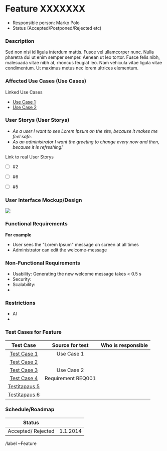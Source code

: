 # Feature XXXXXXX

* Responsible person: Marko Polo
* Status (Accepted/Postponed/Rejected etc)

### Description

Sed non nisi id ligula interdum mattis. Fusce vel ullamcorper nunc. Nulla pharetra dui ut enim semper semper. Aenean ut leo tortor. Fusce felis nibh, malesuada vitae nibh at, rhoncus feugiat leo. Nam vehicula vitae ligula vitae condimentum. Ut maximus metus nec lorem ultrices elementum.


### Affected Use Cases (Use Cases)

Linked Use Cases

* [Use Case 1](FT1-kayttotapaus.md)
* [Use Case 2](FT2-kayttotapaus.md)


### User Storys (User Storys)

* _As a user I want to see Lorem Ipsum on the site, because it makes me feel safe._
* _As an administrator I want the greeting to change every now and then, because it is refreshing!_


Link to real User Storys

- [ ] #2
- [ ] #6
- [ ] #5






### User Interface Mockup/Design

![](https://openclipart.org/image/300px/svg_to_png/178764/1370010418.png&disposition=attachment)


### Functional Requirements

**For example**

* User sees the "Lorem Ipsum" message on screen at all times
* Administrator can edit the welcome-message


### Non-Functional Requirements


* Usability: Generating the new welcome message takes < 0.5 s
* Security:
* Scalability:
* 


### Restrictions 

* Al
* 


### Test Cases for Feature

| Test Case  | Source for test  | Who is responsible  |
|:-: | :-:|:-:|
| [Test Case 1]( FT1-testitapaus1.md)  | Use Case 1  |  |
| [Test Case 2]( FT1-testitapaus2.md)  |  |  |
| [Test Case 3]( FT1-testitapaus3.md)  | Use Case 2 |  |
| [Test Case 4]( FT1-testitapaus4.md)  | Requirement REQ001 |  |
| [Testitapaus 5]( FT1-testitapaus5.md)  |  |  |
| [Testitapaus 6]( FT1-testitapaus6.md)  |  |  |


### Schedule/Roadmap

| Status | |
|:----:|:----:|
| Accepted/ Rejected | 1.1.2014 |

/label ~Feature


